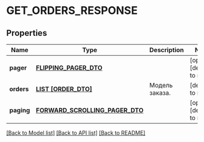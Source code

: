 # GET_ORDERS_RESPONSE

## Properties
Name | Type | Description | Notes
------------ | ------------- | ------------- | -------------
**pager** | [**FLIPPING_PAGER_DTO**](FlippingPagerDTO.md) |  | [optional] [default to null]
**orders** | [**LIST [ORDER_DTO]**](OrderDTO.md) | Модель заказа.  | [default to null]
**paging** | [**FORWARD_SCROLLING_PAGER_DTO**](ForwardScrollingPagerDTO.md) |  | [optional] [default to null]

[[Back to Model list]](../README.md#documentation-for-models) [[Back to API list]](../README.md#documentation-for-api-endpoints) [[Back to README]](../README.md)


